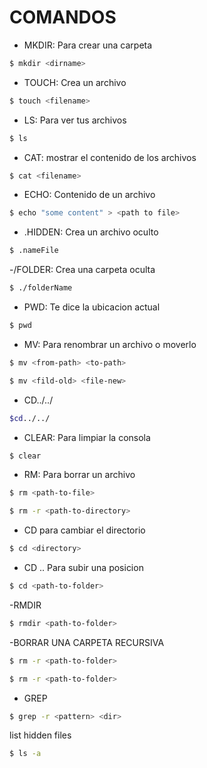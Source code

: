 # COMANDOS
- MKDIR: Para crear una carpeta
```sh
$ mkdir <dirname>
```
- TOUCH: Crea un archivo
```sh
$ touch <filename>   
```
- LS: Para ver tus archivos
```sh
$ ls
```
- CAT: mostrar el contenido de los archivos
```sh
$ cat <filename>
```
- ECHO: Contenido de un archivo
```sh
$ echo "some content" > <path to file>
```
- .HIDDEN: Crea un archivo oculto
```sh
$ .nameFile
```
-/FOLDER: Crea una carpeta oculta
```sh
$ ./folderName
```
- PWD: Te dice la ubicacion actual
```sh
$ pwd
```
- MV: Para renombrar un archivo o moverlo
```sh
$ mv <from-path> <to-path>
```
```sh
$ mv <fild-old> <file-new>
```
- CD../../
```sh
$cd../../
```

- CLEAR: Para limpiar la consola
```sh
$ clear
```
- RM: Para borrar un archivo
```sh
$ rm <path-to-file>
```
```sh
$ rm -r <path-to-directory>
```
- CD para cambiar el directorio
```sh
$ cd <directory>
```
- CD .. Para subir una posicion
```sh
$ cd <path-to-folder>
```
-RMDIR
```sh
$ rmdir <path-to-folder>
```
-BORRAR UNA CARPETA RECURSIVA
```sh
$ rm -r <path-to-folder>
```
```sh
$ rm -r <path-to-folder>
```
- GREP
```sh
$ grep -r <pattern> <dir>   
```
list hidden files
```sh
$ ls -a 
```